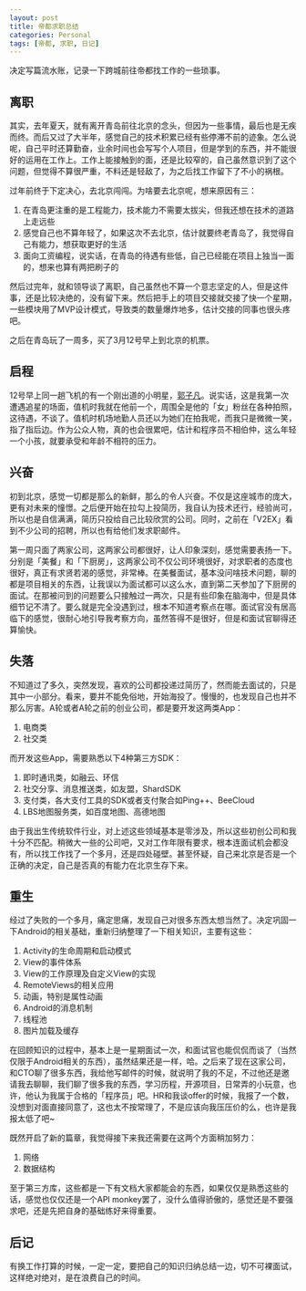 ```yaml
---
layout: post
title: 帝都求职总结
categories: Personal
tags: [帝都, 求职, 日记]
---
```


决定写篇流水账，记录一下跨城前往帝都找工作的一些琐事。

## 离职

其实，去年夏天，就有离开青岛前往北京的念头，但因为一些事情，最后也是无疾而终。而后又过了大半年，感觉自己的技术积累已经有些停滞不前的迹象。怎么说呢，自己平时还算勤奋，业余时间也会写写个人项目，但是学到的东西，并不能很好的运用在工作上。工作上能接触到的面，还是比较窄的，自己虽然意识到了这个问题，但觉得不算很严重，不料还是轻敌了，为之后找工作留下了不小的祸根。

过年前终于下定决心，去北京闯闯。为啥要去北京呢，想来原因有三：

1. 在青岛更注重的是工程能力，技术能力不需要太拔尖，但我还想在技术的道路上走远些
2. 感觉自己也不算年轻了，如果这次不去北京，估计就要终老青岛了，我觉得自己有能力，想获取更好的生活
3. 面向工资编程，说实话，在青岛的待遇有些低，自己已经能在项目上独当一面的，想来也算有两把刷子的

然后过完年，就和领导谈了离职，自己虽然也不算一个意志坚定的人，但是这件事，还是比较决绝的，没有留下来。然后把手上的项目交接就交接了快一个星期，一些模块用了MVP设计模式，导致类的数量爆炸地多，估计交接的同事也很头疼吧。

之后在青岛玩了一周多，买了3月12号早上到北京的机票。

## 启程

12号早上同一趟飞机的有一个刚出道的小明星，[郭子凡](http://baike.baidu.com/link?url=JQEc7XlzuZ4C_GRtg6D6CXdKZL4c5lWsIHvVnb7npoU_H_Y-P5uAeHrunAzWW2vnv7e4kY4MRxsAEcE3bwpbX_)。说实话，这是我第一次遭遇追星的场面，值机时我就在他前一个，周围全是他的「女」粉丝在各种拍照，这待遇，不谈了。值机时机场地勤人员还以为她们在拍我呢，而我只是微微一笑，指了指后边。作为公众人物，真的也会很累吧，估计和程序员不相伯仲，这么年轻一个小孩，就要承受和年龄不相符的压力。

## 兴奋

初到北京，感觉一切都是那么的新鲜，那么的令人兴奋。不仅是这座城市的庞大，更有对未来的憧憬。之后便开始在拉勾上投简历，我自认为技术还行，经验尚可，所以也是自信满满，简历只投给自己比较欣赏的公司。同时，之前在「V2EX」看到不少公司的招聘，所以也有给他们发求职邮件。

第一周只面了两家公司，这两家公司都很好，让人印象深刻，感觉需要表扬一下。分别是「美餐」和「下厨房」，这两家公司不仅公司环境很好，对求职者的态度也很好，真正有求贤若渴的感觉，非常棒。在美餐面试，基本没问啥技术问题，聊的都是项目相关的东西，让我误以为面试都可以这么水，直到第二天参加了下厨房的面试。在那被问到的问题要么只接触过一两次，只是有些印象在脑海中，但是具体细节记不清了。要么就是完全没遇到过，根本不知道考察点在哪。面试官没有居高临下的感觉，很耐心地引导我考察方向，虽然答得不是很好，但是和面试官聊得还算愉快。

## 失落

不知道过了多久，突然发现，喜欢的公司都投递过简历了，然而能去面试的，只是其中一小部分。看来，要并不能免俗地，开始海投了。慢慢的，也发现自己也并不那么厉害。A轮或者A轮之前的创业公司，都是要开发这两类App：

1. 电商类
2. 社交类

而开发这些App，需要熟悉以下4种第三方SDK：

1. 即时通讯类，如融云、环信
2. 社交分享、消息推送类，如友盟，ShardSDK
3. 支付类，各大支付工具的SDK或者支付聚合如Ping++、BeeCloud
4. LBS地图服务类，如百度地图、高德地图

由于我出生传统软件行业，对上述这些领域基本是零涉及，所以这些初创公司和我十分不匹配。稍微大一些的公司吧，又对工作年限有要求，根本连面试机会都没有，所以找工作找了一个多月，还是四处碰壁。甚至怀疑，自己来北京是否是一个正确的决定，自己是否真的有能力在北京生存下来。

## 重生

经过了失败的一个多月，痛定思痛，发现自己对很多东西太想当然了。决定巩固一下Android的相关基础，重新归纳整理了一下相关知识，主要有这些：

1. Activity的生命周期和启动模式
2. View的事件体系
3. View的工作原理及自定义View的实现
4. RemoteViews的相关应用
5. 动画，特别是属性动画
6. Android的消息机制
7. 线程池
8. 图片加载及缓存

在回顾知识的过程中，基本上是一星期面试一次，和面试官也能侃侃而谈了（当然仅限于Android相关的东西），虽然结果还是一样，哈。之后来了现在这家公司，和CTO聊了很多东西，我给他写邮件的时候，就说明了我的不足，不过他还是邀请我去聊聊，我们聊了很多我的东西，学习历程，开源项目，日常弄的小玩意，也许，他认为我属于合格的「程序员」吧。HR和我谈offer的时候，我报了一个数，没想到对面直接同意了，这也太不按常理了，不是应该向我压压价的么，也许是我报太低了吧~

既然开启了新的篇章，我觉得接下来我还需要在这两个方面稍加努力：

1. 网络
2. 数据结构

至于第三方库，这些都是一下有文档大家都能会的东西，如果仅仅是熟悉这些的话，感觉也仅仅还是一个API monkey罢了，没什么值得骄傲的，感觉还是不要强求吧，还是先把自身的基础练好来得重要。

## 后记

有换工作打算的时候，一定一定，要把自己的知识归纳总结一边，切不可裸面试，这样绝对绝对，是在浪费自己的时间。
